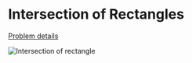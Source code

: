# Intersection of Rectangles

[Problem details](http://judge.u-aizu.ac.jp/onlinejudge/description.jsp?id=0059)

![Intersection of rectangle](shinokada.github.com/blob/master/Intersection-Of-Rectangle/img/intersection.gif)

